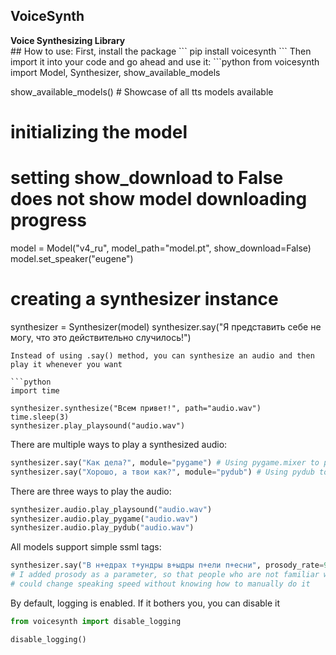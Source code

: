 <h2>VoiceSynth</h2> 
<strong>Voice Synthesizing Library</strong><br>
## How to use:
First, install the package
```
pip install voicesynth
```
Then import it into your code and go ahead and use it:
```python
from voicesynth import Model, Synthesizer, show_available_models

show_available_models() # Showcase of all tts models available

# initializing the model
# setting show_download to False does not show model downloading progress
model = Model("v4_ru", model_path="model.pt", show_download=False)  
model.set_speaker("eugene")

# creating a synthesizer instance
synthesizer = Synthesizer(model)
synthesizer.say("Я представить себе не могу, что это действительно случилось!")
```
Instead of using .say() method, you can synthesize an audio and then play it whenever you want

```python
import time

synthesizer.synthesize("Всем привет!", path="audio.wav")
time.sleep(3)
synthesizer.play_playsound("audio.wav")
```
There are multiple ways to play a synthesized audio:
```python
synthesizer.say("Как дела?", module="pygame") # Using pygame.mixer to play the audio
synthesizer.say("Хорошо, а твои как?", module="pydub") # Using pydub to play the audio
```
There are three ways to play the audio:
```python
synthesizer.audio.play_playsound("audio.wav")
synthesizer.audio.play_pygame("audio.wav")
synthesizer.audio.play_pydub("audio.wav")
```
All models support simple ssml tags:
```python
synthesizer.say("В н+едрах т+ундры в+ыдры п+ели п+есни", prosody_rate=90)   
# I added prosody as a parameter, so that people who are not familiar with ssml tags
# could change speaking speed without knowing how to manually do it
```

By default, logging is enabled. If it bothers you, you can disable it
```python
from voicesynth import disable_logging

disable_logging()
```
